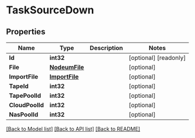 # TaskSourceDown

## Properties

Name | Type | Description | Notes
------------ | ------------- | ------------- | -------------
**Id** | **int32** |  | [optional] [readonly] 
**File** | [**NodeumFile**](nodeum_file.md) |  | [optional] 
**ImportFile** | [**ImportFile**](import_file.md) |  | [optional] 
**TapeId** | **int32** |  | [optional] 
**TapePoolId** | **int32** |  | [optional] 
**CloudPoolId** | **int32** |  | [optional] 
**NasPoolId** | **int32** |  | [optional] 

[[Back to Model list]](../README.md#documentation-for-models) [[Back to API list]](../README.md#documentation-for-api-endpoints) [[Back to README]](../README.md)


